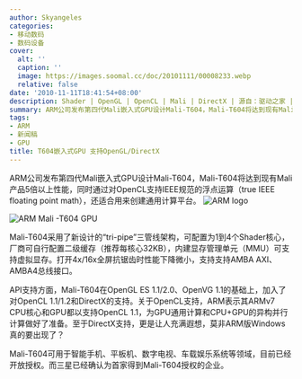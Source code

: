 ```yaml
---
author: Skyangeles
categories:
- 移动数码
- 数码设备
cover:
  alt: ''
  caption: ''
  image: https://images.soomal.cc/doc/20101111/00008233.webp
  relative: false
date: '2010-11-11T18:41:54+08:00'
description: Shader | OpenGL | OpenCL | Mali | DirectX | 源自：驱动之家 | 版权：转载 |  平均/总评分：09.50/19
summary: ARM公司发布第四代Mali嵌入式GPU设计Mali-T604，Mali-T604将达到现有Mali产品5倍以上性能。Mali-T604采用了新设计的“tri-pipe”三管线架构，可配置为1到4个Shader核心，厂商可自行配置二级缓存（推荐每核心32KB），内建显存管理单元（MMU）可支持虚拟显存。打开4x/16x全屏抗锯齿时性能下降微小……
tags:
- ARM
- 新闻稿
- GPU
title: T604嵌入式GPU 支持OpenGL/DirectX
---
```


ARM公司发布第四代Mali嵌入式GPU设计Mali-T604，Mali-T604将达到现有Mali产品5倍以上性能，同时通过对OpenCL支持IEEE规范的浮点运算（true IEEE floating point math），还适合用来创建通用计算平台。
![ARM logo](https://images.soomal.cc/doc/20100705/00006260.webp)




![ARM Mali -T604 GPU](https://images.soomal.cc/doc/20101111/00008233.webp)




Mali-T604采用了新设计的“tri-pipe”三管线架构，可配置为1到4个Shader核心，厂商可自行配置二级缓存（推荐每核心32KB），内建显存管理单元（MMU）可支持虚拟显存。打开4x/16x全屏抗锯齿时性能下降微小，支持支持AMBA AXI、AMBA4总线接口。

API支持方面，Mali-T604在OpenGL ES 1.1/2.0、OpenVG 1.1的基础上，加入了对OpenCL 1.1/1.2和DirectX的支持。关于OpenCL支持，ARM表示其ARMv7 CPU核心和GPU都以支持OpenCL 1.1，为GPU通用计算和CPU+GPU的异构并行计算做好了准备。至于DirectX支持，更是让人充满遐想，莫非ARM版Windows真的要出现了？

Mali-T604可用于智能手机、平板机、数字电视、车载娱乐系统等领域，目前已经开放授权。而三星已经确认为首家得到Mali-T604授权的企业。